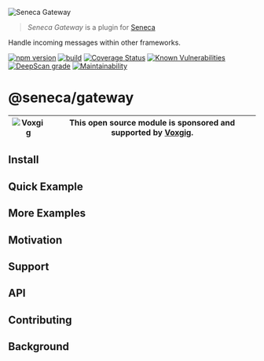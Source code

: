 ![Seneca Gateway](http://senecajs.org/files/assets/seneca-logo.png)

> _Seneca Gateway_ is a plugin for [Seneca](http://senecajs.org)

Handle incoming messages within other frameworks.

[![npm version](https://img.shields.io/npm/v/@seneca/gateway.svg)](https://npmjs.com/package/@seneca/gateway)
[![build](https://github.com/senecajs/seneca-gateway/actions/workflows/build.yml/badge.svg)](https://github.com/senecajs/seneca-gateway/actions/workflows/build.yml)
[![Coverage Status](https://coveralls.io/repos/github/senecajs/seneca-gateway/badge.svg?branch=main)](https://coveralls.io/github/senecajs/seneca-gateway?branch=main)
[![Known Vulnerabilities](https://snyk.io/test/github/fastify/fastify/badge.svg)](https://snyk.io/test/github/fastify/fastify)
[![DeepScan grade](https://deepscan.io/api/teams/5016/projects/19453/branches/505563/badge/grade.svg)](https://deepscan.io/dashboard#view=project&tid=5016&pid=19453&bid=505563)
[![Maintainability](https://api.codeclimate.com/v1/badges/9d54b38a991fe7b92a43/maintainability)](https://codeclimate.com/github/senecajs/seneca-gateway/maintainability)

# @seneca/gateway

| ![Voxgig](https://www.voxgig.com/res/img/vgt01r.png) | This open source module is sponsored and supported by [Voxgig](https://www.voxgig.com). |
| ---------------------------------------------------- | --------------------------------------------------------------------------------------- |

## Install

## Quick Example

## More Examples

## Motivation

## Support

## API

## Contributing

## Background
